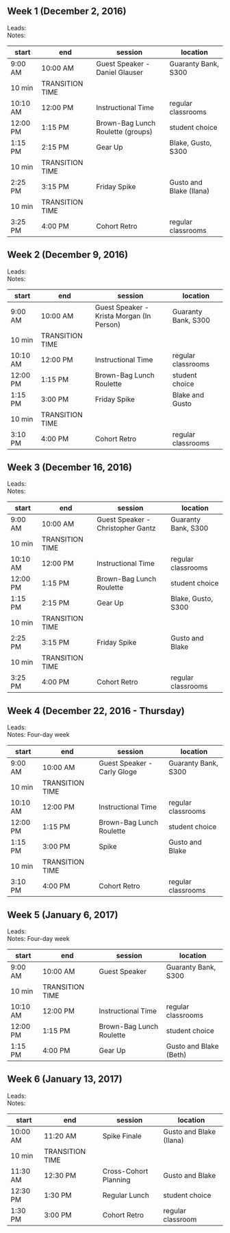 ## Week 1 (December 2, 2016)
Leads:  
Notes:  

start | end | session | location
------------- | -------- | -------- | ---
9:00 AM | 10:00 AM | Guest Speaker - Daniel Glauser | Guaranty Bank, S300
 | 10 min | TRANSITION TIME |
10:10 AM | 12:00 PM | Instructional Time | regular classrooms
12:00 PM | 1:15 PM | Brown-Bag Lunch Roulette (groups)| student choice  
1:15 PM | 2:15 PM | Gear Up | Blake, Gusto, S300
 | 10 min | TRANSITION TIME |
2:25 PM | 3:15 PM | Friday Spike | Gusto and Blake (Ilana)
 | 10 min | TRANSITION TIME |
3:25 PM | 4:00 PM | Cohort Retro | regular classrooms

<!-- | | Turing Citizenship (M1) | S300 (TBD) -->

## Week 2 (December 9, 2016)
Leads:  
Notes:  

start | end | session | location
-------------|--------|--------|---
9:00 AM | 10:00 AM | Guest Speaker - Krista Morgan (In Person) | Guaranty Bank, S300
 | 10 min | TRANSITION TIME |
10:10 AM | 12:00 PM | Instructional Time | regular classrooms
12:00 PM | 1:15 PM | Brown-Bag Lunch Roulette | student choice
1:15 PM | 3:00 PM | Friday Spike | Blake and Gusto
 | 10 min | TRANSITION TIME |
3:10 PM | 4:00 PM | Cohort Retro | regular classrooms


## Week 3 (December 16, 2016)
Leads:  
Notes:  

start | end | session | location
-------------|--------|--------|---
9:00 AM | 10:00 AM | Guest Speaker - Christopher Gantz | Guaranty Bank, S300
 | 10 min | TRANSITION TIME |
10:10 AM | 12:00 PM | Instructional Time | regular classrooms
12:00 PM | 1:15 PM | Brown-Bag Lunch Roulette | student choice
1:15 PM | 2:15 PM | Gear Up | Blake, Gusto, S300
 | 10 min | TRANSITION TIME |
2:25 PM | 3:15 PM | Friday Spike | Gusto and Blake
 | 10 min | TRANSITION TIME |
3:25 PM | 4:00 PM | Cohort Retro | regular classrooms

<!-- | | Turing Citizenship (M1) | S300 (TBD) -->

## Week 4 (December 22, 2016 - Thursday)
Leads:  
Notes: Four-day week  

start | end | session | location
-------------|--------|--------|---
9:00 AM | 10:00 AM | Guest Speaker - Carly Gloge | Guaranty Bank, S300
 | 10 min | TRANSITION TIME |
10:10 AM | 12:00 PM | Instructional Time | regular classrooms
12:00 PM | 1:15 PM | Brown-Bag Lunch Roulette | student choice
1:15 PM | 3:00 PM | Spike | Gusto and Blake
 | 10 min | TRANSITION TIME |
3:10 PM | 4:00 PM | Cohort Retro | regular classrooms


## Week 5 (January 6, 2017)
Leads:  
Notes: Four-day week  

start | end | session | location
-------------|--------|--------|---
9:00 AM | 10:00 AM | Guest Speaker | Guaranty Bank, S300
 | 10 min | TRANSITION TIME |
10:10 AM | 12:00 PM | Instructional Time | regular classrooms
12:00 PM | 1:15 PM | Brown-Bag Lunch Roulette | student choice
1:15 PM | 4:00 PM | Gear Up | Gusto and Blake (Beth)


## Week 6 (January 13, 2017)
Leads:  
Notes:  

start | end | session | location
-------------|--------|--------|---
10:00 AM | 11:20 AM | Spike Finale | Gusto and Blake (Ilana)
 | 10 min | TRANSITION TIME |
11:30 AM | 12:30 PM | Cross-Cohort Planning | Gusto and Blake
12:30 PM | 1:30 PM | Regular Lunch | student choice
1:30 PM | 3:00 PM | Cohort Retro | regular classroom
